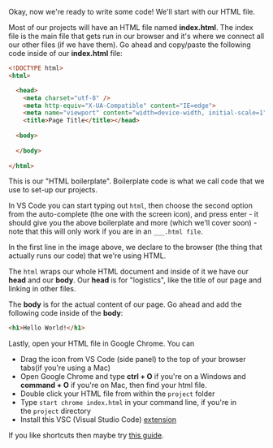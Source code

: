 Okay, now we're ready to write some code! We'll start with our HTML file.



Most of our projects will have an HTML file named **index.html**. The index file is the main file that gets run in our browser and it's where we connect all our other files (if we have them). Go ahead and copy/paste the following code inside of our **index.html** file:

```html
<!DOCTYPE html>
<html>

  <head>
    ﻿<meta charset="utf-8" />
    ﻿<meta http-equiv="X-UA-Compatible" content="IE=edge">
    ﻿<meta name="viewport" content="width=device-width, initial-scale=1">
    ﻿<title>Page Title</title></head>
                    
  <body>
                    
  </body>
                    
</html>
```

This is our "HTML boilerplate". Boilerplate code is what we call code that we use to set-up our projects.

In VS Code you can start typing out `html`, then choose the second option from the auto-complete (the one with the screen icon), and press enter - it should give you the above boilerplate and more (which we'll cover soon) - note that this will only work if you are in an `___.html file`.

In the first line in the image above, we declare to the browser (the thing that actually runs our code) that we're using HTML. 

The `html` wraps our whole HTML document and inside of it we have our **head** and our **body**. Our **head** is for "logistics", like the title of our page and linking in other files.

The **body** is for the actual content of our page. Go ahead and add the following code inside of the **body**:

```html
<h1>Hello World!</h1>
```

Lastly, open your HTML file in Google Chrome. You can

- Drag the icon from VS Code (side panel) to the top of your browser tabs(if you're using a Mac)
- Open Google Chrome and type **ctrl + O** if you're on a Windows and **command + O** if you're on Mac, then find your html file.
- Double click your HTML file from within the `project` folder
- Type `start chrome index.html` in your command line, if you're in the `project` directory
- Install this VSC (Visual Studio Code) [extension](https://marketplace.visualstudio.com/items?itemName=techer.open-in-browser)

If you like shortcuts then maybe try [this guide](http://michaelcrump.net/getting-sublime-3-to-launch-your-html-page-in-a-browser-with-a-key-combo/).